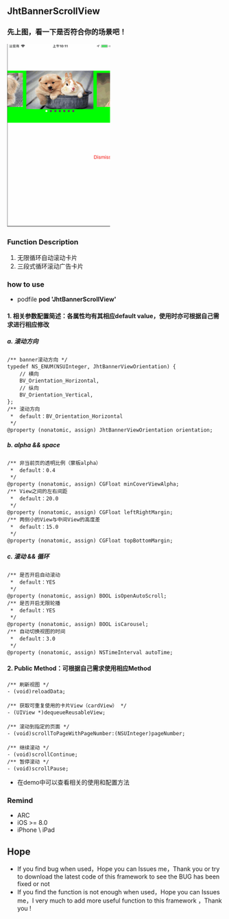 ## JhtBannerScrollView

### 先上图，看一下是否符合你的场景吧！
<img src="https://raw.githubusercontent.com/jinht/BannerScrollView/master/ReadMEImages/Gif/1.gif" width=240 height=426 />

### Function Description
1. 无限循环自动滚动卡片
2. 三段式循环滚动广告卡片
     
### how to use
* podfile **pod 'JhtBannerScrollView'**

#### 1. 相关参数配置简述：各属性均有其相应default value，使用时亦可根据自己需求进行相应修改
##### a. 滚动方向
```oc
/** banner滚动方向 */
typedef NS_ENUM(NSUInteger, JhtBannerViewOrientation) {
    // 横向
    BV_Orientation_Horizontal,
    // 纵向
    BV_Orientation_Vertical,
};
/** 滚动方向
 *  default：BV_Orientation_Horizontal
 */
@property (nonatomic, assign) JhtBannerViewOrientation orientation;
```
	
##### b. alpha && space
```oc
/** 非当前页的透明比例（蒙板alpha）
 *  default：0.4
 */
@property (nonatomic, assign) CGFloat minCoverViewAlpha;
/** View之间的左右间距
 *  default：20.0
 */
@property (nonatomic, assign) CGFloat leftRightMargin;
/** 两侧小的View与中间View的高度差
 *  default：15.0
 */
@property (nonatomic, assign) CGFloat topBottomMargin;
```

##### c. 滚动 && 循环
```oc
/** 是否开启自动滚动
 *  default：YES
 */
@property (nonatomic, assign) BOOL isOpenAutoScroll;
/** 是否开启无限轮播
 *  default：YES
 */
@property (nonatomic, assign) BOOL isCarousel;
/** 自动切换视图的时间
 *  default：3.0
 */
@property (nonatomic, assign) NSTimeInterval autoTime;
```


#### 2. Public Method：可根据自己需求使用相应Method
```oc
/** 刷新视图 */
- (void)reloadData;

/** 获取可重复使用的卡片View（cardView） */
- (UIView *)dequeueReusableView;

/** 滚动到指定的页面 */
- (void)scrollToPageWithPageNumber:(NSUInteger)pageNumber;

/** 继续滚动 */
- (void)scrollContinue;
/** 暂停滚动 */
- (void)scrollPause;
```


* 在demo中可以查看相关的使用和配置方法


      
### Remind
* ARC
* iOS >= 8.0
* iPhone \ iPad 
       
## Hope
* If you find bug when used，Hope you can Issues me，Thank you or try to download the latest code of this framework to see the BUG has been fixed or not
* If you find the function is not enough when used，Hope you can Issues me，I very much to add more useful function to this framework ，Thank you !
